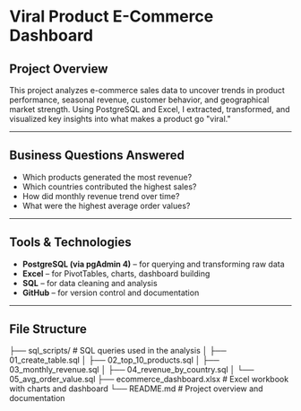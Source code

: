 # Viral Product E-Commerce Dashboard

## Project Overview

This project analyzes e-commerce sales data to uncover trends in product performance, seasonal revenue, customer behavior, and geographical market strength. Using PostgreSQL and Excel, I extracted, transformed, and visualized key insights into what makes a product go "viral."

---

## Business Questions Answered

- Which products generated the most revenue?
- Which countries contributed the highest sales?
- How did monthly revenue trend over time?
- What were the highest average order values?

---

## Tools & Technologies

- **PostgreSQL (via pgAdmin 4)** – for querying and transforming raw data
- **Excel** – for PivotTables, charts, dashboard building
- **SQL** – for data cleaning and analysis
- **GitHub** – for version control and documentation

---

## File Structure
├── sql_scripts/               # SQL queries used in the analysis
│   ├── 01_create_table.sql
│   ├── 02_top_10_products.sql
│   ├── 03_monthly_revenue.sql
│   ├── 04_revenue_by_country.sql
│   └── 05_avg_order_value.sql
├── ecommerce_dashboard.xlsx   # Excel workbook with charts and dashboard
└── README.md                  # Project overview and documentation
